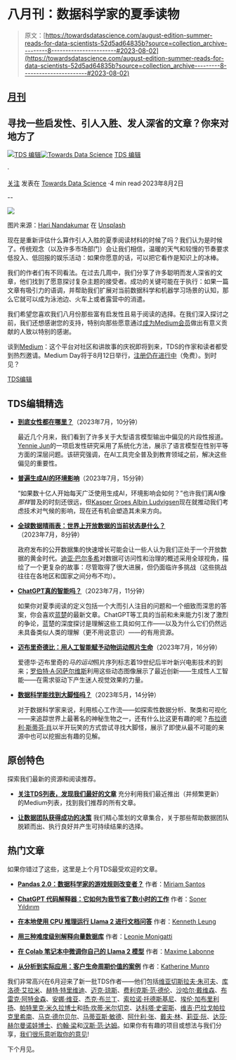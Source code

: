 # 八月刊：数据科学家的夏季读物

> 原文：[https://towardsdatascience.com/august-edition-summer-reads-for-data-scientists-52d5ad64835b?source=collection_archive---------8-----------------------#2023-08-02](https://towardsdatascience.com/august-edition-summer-reads-for-data-scientists-52d5ad64835b?source=collection_archive---------8-----------------------#2023-08-02)

## [月刊](https://towardsdatascience.com/tagged/monthly-edition)

## 寻找一些启发性、引人入胜、发人深省的文章？你来对地方了

[](https://towardsdatascience.medium.com/?source=post_page-----52d5ad64835b--------------------------------)[![TDS 编辑](../Images/4b2d1beaf4f6dcf024ffa6535de3b794.png)](https://towardsdatascience.medium.com/?source=post_page-----52d5ad64835b--------------------------------)[](https://towardsdatascience.com/?source=post_page-----52d5ad64835b--------------------------------)[![Towards Data Science](../Images/a6ff2676ffcc0c7aad8aaf1d79379785.png)](https://towardsdatascience.com/?source=post_page-----52d5ad64835b--------------------------------) [TDS 编辑](https://towardsdatascience.medium.com/?source=post_page-----52d5ad64835b--------------------------------)

·

[关注](https://medium.com/m/signin?actionUrl=https%3A%2F%2Fmedium.com%2F_%2Fsubscribe%2Fuser%2F7e12c71dfa81&operation=register&redirect=https%3A%2F%2Ftowardsdatascience.com%2Faugust-edition-summer-reads-for-data-scientists-52d5ad64835b&user=TDS+Editors&userId=7e12c71dfa81&source=post_page-7e12c71dfa81----52d5ad64835b---------------------post_header-----------) 发表在 [Towards Data Science](https://towardsdatascience.com/?source=post_page-----52d5ad64835b--------------------------------) ·4 min read·2023年8月2日[](https://medium.com/m/signin?actionUrl=https%3A%2F%2Fmedium.com%2F_%2Fvote%2Ftowards-data-science%2F52d5ad64835b&operation=register&redirect=https%3A%2F%2Ftowardsdatascience.com%2Faugust-edition-summer-reads-for-data-scientists-52d5ad64835b&user=TDS+Editors&userId=7e12c71dfa81&source=-----52d5ad64835b---------------------clap_footer-----------)

--

[](https://medium.com/m/signin?actionUrl=https%3A%2F%2Fmedium.com%2F_%2Fbookmark%2Fp%2F52d5ad64835b&operation=register&redirect=https%3A%2F%2Ftowardsdatascience.com%2Faugust-edition-summer-reads-for-data-scientists-52d5ad64835b&source=-----52d5ad64835b---------------------bookmark_footer-----------)![](../Images/82596655bc7742fcb34e7211d3ea182a.png)

图片来源：[Hari Nandakumar](https://unsplash.com/@hariprasad000?utm_source=medium&utm_medium=referral) 在 [Unsplash](https://unsplash.com/?utm_source=medium&utm_medium=referral)

现在是重新评估什么算作引人入胜的夏季阅读材料的时候了吗？我们认为是时候了。传统观念（以及许多市场部门）会让我们相信，温暖的天气和较慢的节奏要求低投入、低回报的娱乐活动：如果你愿意的话，可以把它看作是知识上的冰棒。

我们的作者们有不同看法。在过去几周中，我们分享了许多聪明而发人深省的文章，他们找到了愿意探讨复杂主题的接受者。成功的关键可能在于执行：如果一篇文章有吸引力的语调，并帮助我们扩展对当前数据科学和机器学习场景的认知，那么它就可以成为泳池边、火车上或者露营中的消遣。

我们希望您喜欢我们八月份那些富有启发性且易于阅读的选择。在我们深入探讨之前，我们还想感谢您的支持，特别向那些愿意通过[成为Medium会员](https://bit.ly/tds-membership)做出有意义贡献的人致以特别的感谢。

谈到[Medium](https://medium.com/u/504c7870fdb6?source=post_page-----52d5ad64835b--------------------------------)：这个平台对社区和讲故事的庆祝即将到来，TDS的作家和读者都受到热烈邀请。Medium Day将于8月12日举行，[注册仍在进行中](https://blog.medium.com/register-now-for-medium-day-80c68f97d011)（免费）。到时见？

[TDS编辑](https://medium.com/u/7e12c71dfa81?source=post_page-----52d5ad64835b--------------------------------)

## TDS编辑精选

+   [**到底女性都在哪里？**](/where-are-all-the-women-3c79dabfdfc2)（2023年7月，10分钟）

    最近几个月来，我们看到了许多关于大型语言模型输出中偏见的片段性报道。[Yennie Jun](https://medium.com/u/12ca1ab81192?source=post_page-----52d5ad64835b--------------------------------)的一项启发性研究采用了系统化方法，展示了语言模型在性别平等方面的深层问题。该研究强调，在AI工具完全普及到教育领域之前，解决这些偏见的重要性。

+   [**普遍生成AI的环境影响**](/environmental-impact-of-ubiquitous-generative-ai-9e061bac6800)（2023年7月，15分钟）

    “如果数十亿人开始每天广泛使用生成AI，环境影响会如何？”也许我们离AI像*那样*普及的时刻还很远，但[Kasper Groes Albin Ludvigsen](https://medium.com/u/ba0b31bed21a?source=post_page-----52d5ad64835b--------------------------------)现在就推动我们考虑技术对气候的影响，现在还有机会塑造其未来方向。

+   [**全球数据晴雨表：世界上开放数据的当前状态是什么？**](/global-data-barometer-whats-the-current-state-of-open-data-in-the-world-2841e80503c2)（2023年7月，8分钟）

    政府发布的公开数据集的快速增长可能会让一些人认为我们正处于一个开放数据的黄金时代。[迪亚·巴尔多希](https://medium.com/u/d61c58ba988e?source=post_page-----52d5ad64835b--------------------------------)对数据可访问性和治理的概述采用全球视角，描绘了一个更复杂的故事：尽管取得了很大进展，但仍面临许多挑战（这些挑战往往在各地区和国家之间分布不均）。

+   [**ChatGPT真的智能吗？**](/is-chatgpt-actually-intelligent-42d07462fe59)（2023年7月，11分钟）

    如果你对夏季阅读的定义包括一个大而引人注目的问题和一个细致而深思的答案，你会喜欢[蓝楚](https://medium.com/u/3916743f0e10?source=post_page-----52d5ad64835b--------------------------------)的最新文章。ChatGPT等工具的当前和未来能力引发了激烈的争论，蓝楚的深度探讨是理解这些工具如何工作——以及为什么它们仍然远未具备类似人类的理解（更不用说意识）——的有用资源。

+   [**迈布里奇德比：用人工智能赋予动物运动照片生命**](/muybridge-derby-bringing-animal-locomotion-photographs-to-life-with-ai-b1918e6622ec)（2023年7月，16分钟）

    爱德华·迈布里奇的*马的运动*照片序列标志着19世纪后半叶新兴电影技术的到来；[罗伯特·A·冈萨尔维斯](https://medium.com/u/c97e6c73c13c?source=post_page-----52d5ad64835b--------------------------------)利用这些动态图像展示了最近创新——生成性人工智能——在需求驱动下产生迷人视觉效果的力量。

+   [**数据科学能找到大脚怪吗？**](/can-data-science-find-bigfoot-ad0a54de5dda)（2023年5月，14分钟）

    对于数据科学家来说，利用核心工作流——如探索性数据分析、聚类和可视化——来追踪世界上最著名的神秘生物之一，还有什么比这更有趣的呢？[布拉德利·斯蒂芬·肖](https://medium.com/u/c5cd0a58b5ae?source=post_page-----52d5ad64835b--------------------------------)以半开玩笑的方式尝试寻找大脚怪，展示了即使从最不可能的来源中也可以挖掘出有趣的见解。

## 原创特色

探索我们最新的资源和阅读推荐。

+   [**关注TDS列表，发现我们最好的文章**](/follow-tds-lists-to-discover-our-best-articles-760fced78c0f) 充分利用我们最近推出（并频繁更新）的Medium列表，找到我们推荐的所有文章。

+   [**让数据团队获得成功的决策**](/the-decisions-that-set-data-teams-up-for-success-8cdbdde2292) 我们精心策划的文章集合，关于那些帮助数据团队脱颖而出、执行良好并产生可持续结果的选择。

## 热门文章

如果你错过了这些，这里是上个月TDS最受欢迎的文章。

+   [**Pandas 2.0：数据科学家的游戏规则改变者？**](/pandas-2-0-a-game-changer-for-data-scientists-3cd281fcc4b4) 作者：[Miriam Santos](https://medium.com/u/243289394aaa?source=post_page-----52d5ad64835b--------------------------------)

+   [**ChatGPT 代码解释器：它如何为我节省了数小时的工作**](/chatgpt-code-interpreter-how-it-saved-me-hours-of-work-3c65a8dfa935) 作者：[Soner Yıldırım](https://medium.com/u/2cf6b549448?source=post_page-----52d5ad64835b--------------------------------)

+   [**在本地使用 CPU 推理运行 Llama 2 进行文档问答**](/running-llama-2-on-cpu-inference-for-document-q-a-3d636037a3d8) 作者：[Kenneth Leung](https://medium.com/u/dcd08e36f2d0?source=post_page-----52d5ad64835b--------------------------------)

+   [**用三种难度级别解释向量数据库**](/explaining-vector-databases-in-3-levels-of-difficulty-fc392e48ab78) 作者：[Leonie Monigatti](https://medium.com/u/3a38da70d8dc?source=post_page-----52d5ad64835b--------------------------------)

+   [**在 Colab 笔记本中微调你自己的 Llama 2 模型**](/fine-tune-your-own-llama-2-model-in-a-colab-notebook-df9823a04a32) 作者：[Maxime Labonne](https://medium.com/u/dc89da634938?source=post_page-----52d5ad64835b--------------------------------)

+   [**从分析到实际应用：客户生命周期价值的案例**](/from-analytics-to-actual-application-the-case-of-customer-lifetime-value-91e482561c21) 作者：[Katherine Munro](https://medium.com/u/b84716d39740?source=post_page-----52d5ad64835b--------------------------------)

我们非常高兴在6月迎来了新一批TDS作者——他们包括[维亚切斯拉夫·朱可夫](https://medium.com/u/996e241eda9b?source=post_page-----52d5ad64835b--------------------------------)、[库洛德·艾拉米](https://medium.com/u/9c6a36490614?source=post_page-----52d5ad64835b--------------------------------)、[赫特·特里维迪](https://medium.com/u/ce8ebd0c262c?source=post_page-----52d5ad64835b--------------------------------)、[迈克·琼斯](https://medium.com/u/253ada1cc4c9?source=post_page-----52d5ad64835b--------------------------------)、[费利克斯·范·德伦](https://medium.com/u/dfe1ea06bab8?source=post_page-----52d5ad64835b--------------------------------)、[沙哈尔·戴维森](https://medium.com/u/fa5cf0bcd8ab?source=post_page-----52d5ad64835b--------------------------------)、[布雷克·阿特金森](https://medium.com/u/6dc08bbba014?source=post_page-----52d5ad64835b--------------------------------)、[安娜·维亚](https://medium.com/u/c1a8933ed8b?source=post_page-----52d5ad64835b--------------------------------)、[杰克·布兰丁](https://medium.com/u/4bbca0afc68f?source=post_page-----52d5ad64835b--------------------------------)、[索拉诺·托德斯基尼](https://medium.com/u/618a52c38c0c?source=post_page-----52d5ad64835b--------------------------------)、[埃伦·加布里利扬](https://medium.com/u/9f456c2bb76?source=post_page-----52d5ad64835b--------------------------------)、[帕特里克·米久拉博士](https://medium.com/u/1c427b50c38d?source=post_page-----52d5ad64835b--------------------------------)和[扬·坎蒂·米尔切克](https://medium.com/u/134993f2df6e?source=post_page-----52d5ad64835b--------------------------------)、[达科塔·史密斯](https://medium.com/u/dcadf2cebe12?source=post_page-----52d5ad64835b--------------------------------)、[维吉·巴拉戈帕拉克里希南](https://medium.com/u/b3366eb9a0cf?source=post_page-----52d5ad64835b--------------------------------)、[马克·德尔贝尔](https://medium.com/u/6fc3dd051b77?source=post_page-----52d5ad64835b--------------------------------)、[马蒂亚斯·敏德](https://medium.com/u/6a3d24668b34?source=post_page-----52d5ad64835b--------------------------------)、[阿什利·张](https://medium.com/u/9405421f8a0?source=post_page-----52d5ad64835b--------------------------------)、[戴夫·林](https://medium.com/u/6b1d830863a3?source=post_page-----52d5ad64835b--------------------------------)、[莉亚·阮](https://medium.com/u/7ee083e5e515?source=post_page-----52d5ad64835b--------------------------------)、[达莎·赫尔曼诺娃博士](https://medium.com/u/971f577059b9?source=post_page-----52d5ad64835b--------------------------------)、[约翰·梁](https://medium.com/u/6125e8835d3b?source=post_page-----52d5ad64835b--------------------------------)和[汉斯·范·达姆](https://medium.com/u/6ce6c6116a37?source=post_page-----52d5ad64835b--------------------------------)。如果你有有趣的项目或想法与我们分享，[我们很乐意听取你的意见](http://bit.ly/write-for-tds)!

下个月见。
